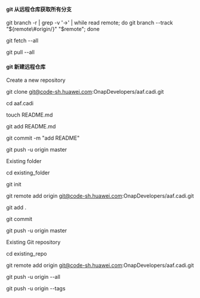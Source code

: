 #### git 从远程仓库获取所有分支

git branch -r \| grep -v '\-&gt;' \| while read remote; do git branch --track "${remote\#origin/}" "$remote"; done

git fetch --all

git pull --all

#### git 新建远程仓库

Create a new repository

git clone git@code-sh.huawei.com:OnapDevelopers/aaf.cadi.git

cd aaf.cadi

touch README.md

git add README.md

git commit -m "add README"

git push -u origin master

Existing folder

cd existing\_folder

git init

git remote add origin git@code-sh.huawei.com:OnapDevelopers/aaf.cadi.git

git add .

git commit

git push -u origin master

Existing Git repository

cd existing\_repo

git remote add origin git@code-sh.huawei.com:OnapDevelopers/aaf.cadi.git

git push -u origin --all

git push -u origin --tags

